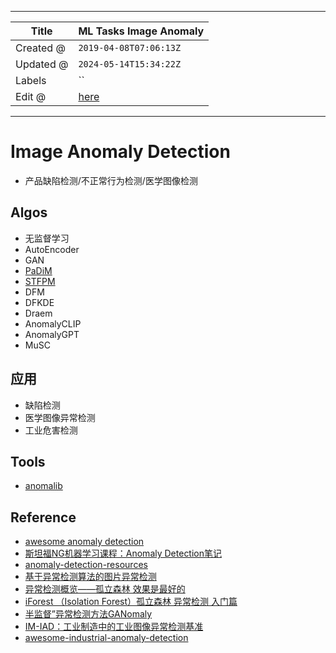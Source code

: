 -----

| Title     | ML Tasks Image Anomaly                                |
| --------- | ----------------------------------------------------- |
| Created @ | `2019-04-08T07:06:13Z`                                |
| Updated @ | `2024-05-14T15:34:22Z`                                |
| Labels    | \`\`                                                  |
| Edit @    | [here](https://github.com/junxnone/aiwiki/issues/277) |

-----

# Image Anomaly Detection

  - 产品缺陷检测/不正常行为检测/医学图像检测

## Algos

  - 无监督学习
  - AutoEncoder
  - GAN
  - [PaDiM](/PaDiM)
  - [STFPM](/STFPM)
  - DFM
  - DFKDE
  - Draem
  - AnomalyCLIP
  - AnomalyGPT
  - MuSC

## 应用

  - 缺陷检测
  - 医学图像异常检测
  - 工业危害检测

## Tools

  - [anomalib](https://github.com/openvinotoolkit/anomalib)

## Reference

  - [awesome anomaly
    detection](https://github.com/hoya012/awesome-anomaly-detection)
  - [斯坦福NG机器学习课程：Anomaly
    Detection笔记](https://www.cnblogs.com/mfrbuaa/p/5219885.html)
  - [anomaly-detection-resources](https://github.com/yzhao062/anomaly-detection-resources)
  - [基于异常检测算法的图片异常检测](https://zhuanlan.zhihu.com/p/45266398)
  - [异常检测概览——孤立森林
    效果是最好的](https://www.cnblogs.com/bonelee/p/7776711.html)
  - [iForest （Isolation Forest）孤立森林 异常检测
    入门篇](https://www.jianshu.com/p/5af3c66e0410)
  - [半监督”异常检测方法GANomaly](https://zhuanlan.zhihu.com/p/47832951)
  - [IM-IAD：工业制造中的工业图像异常检测基准](https://blog.csdn.net/m0_63828250/article/details/136891730)
  - [awesome-industrial-anomaly-detection](https://github.com/M-3LAB/awesome-industrial-anomaly-detection)
